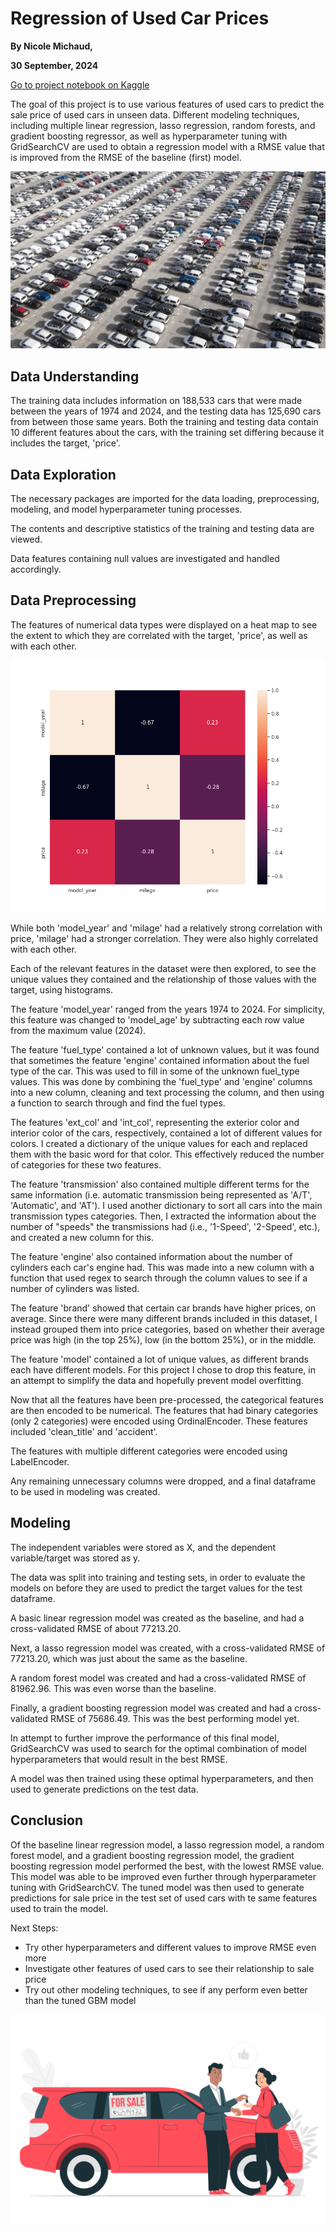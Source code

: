 # Regression of Used Car Prices

<b>By Nicole Michaud,</b>

<b>30 September, 2024</b>

<a href="https://www.kaggle.com/code/nicolemichaud/predicting-used-car-prices"> Go to project notebook on Kaggle</a>

The goal of this project is to use various features of used cars to predict the sale price of used cars in unseen data. Different modeling techniques, including multiple linear regression, lasso regression, random forests, and gradient boosting regressor, as well as hyperparameter tuning with GridSearchCV are used to obtain a regression model with a RMSE value that is improved from the RMSE of the baseline (first) model.

<img src= "Images/car_lot.jpg" alt = "Car Lot">

## Data Understanding

The training data includes information on 188,533 cars that were made between the years of 1974 and 2024, and the testing data has 125,690 cars from between those same years. Both the training and testing data contain 10 different features about the cars, with the training set differing because it includes the target, 'price'.

## Data Exploration

The necessary packages are imported for the data loading, preprocessing, modeling, and model hyperparameter tuning processes.

The contents and descriptive statistics of the training and testing data are viewed.

Data features containing null values are investigated and handled accordingly.

## Data Preprocessing

The features of numerical data types were displayed on a heat map to see the extent to which they are correlated with the target, 'price', as well as with each other.

<img src= "Images/heatmap.png" alt = "heat map">

While both 'model_year' and 'milage' had a relatively strong correlation with price, 'milage' had a stronger correlation. They were also highly correlated with each other.

Each of the relevant features in the dataset were then explored, to see the unique values they contained and the relationship of those values with the target, using histograms.

The feature 'model_year' ranged from the years 1974 to 2024. For simplicity, this feature was changed to 'model_age' by subtracting each row value from the maximum value (2024).

The feature 'fuel_type' contained a lot of unknown values, but it was found that sometimes the feature 'engine' contained information about the fuel type of the car. This was used to fill in some of the unknown fuel_type values. This was done by combining the 'fuel_type' and 'engine' columns into a new column, cleaning and text processing the column, and then using a function to search through and find the fuel types.

The features 'ext_col' and 'int_col', representing the exterior color and interior color of the cars, respectively, contained a lot of different values for colors. I created a dictionary of the unique values for each and replaced them with the basic word for that color. This effectively reduced the number of categories for these two features.

The feature 'transmission' also contained multiple different terms for the same information (i.e. automatic transmission being represented as 'A/T', 'Automatic', and 'AT'). I used another dictionary to sort all cars into the main transmission types categories. Then, I extracted the information about the number of "speeds" the transmissions had (i.e., '1-Speed', '2-Speed', etc.), and created a new column for this.

The feature 'engine' also contained information about the number of cylinders each car's engine had. This was made into a new column with a function that used regex to search through the column values to see if a number of cylinders was listed.

The feature 'brand' showed that certain car brands have higher prices, on average. Since there were many different brands included in this dataset, I instead grouped them into price categories, based on whether their average price was high (in the top 25%), low (in the bottom 25%), or in the middle.

The feature 'model' contained a lot of unique values, as different brands each have different models. For this project I chose to drop this feature, in an attempt to simplify the data and hopefully prevent model overfitting.

Now that all the features have been pre-processed, the categorical features are then encoded to be numerical. 
The features that had binary categories (only 2 categories) were encoded using OrdinalEncoder. These features included 'clean_title' and 'accident'.

The features with multiple different categories were encoded using LabelEncoder.

Any remaining unnecessary columns were dropped, and a final dataframe to be used in modeling was created.

## Modeling

The independent variables were stored as X, and the dependent variable/target was stored as y.

The data was split into training and testing sets, in order to evaluate the models on before they are used to predict the target values for the test dataframe.

A basic linear regression model was created as the baseline, and had a cross-validated RMSE of about 77213.20.

Next, a lasso regression model was created, with a cross-validated RMSE of 77213.20, which was just about the same as the baseline.

A random forest model was created and had a cross-validated RMSE of 81962.96. This was even worse than the baseline.

Finally, a gradient boosting regression model was created and had a cross-validated RMSE of 75686.49. This was the best performing model yet.

In attempt to further improve the performance of this final model, GridSearchCV was used to search for the optimal combination of model hyperparameters that would result in the best RMSE.

A model was then trained using these optimal hyperparameters, and then used to generate predictions on the test data.

## Conclusion

Of the baseline linear regression model, a lasso regression model, a random forest model, and a gradient boosting regression model, the gradient boosting regression model performed the best, with the lowest RMSE value.
This model was able to be improved even further through hyperparameter tuning with GridSearchCV.
The tuned model was then used to generate predictions for sale price in the test set of used cars with te same features used to train the model.

Next Steps:
- Try other hyperparameters and different values to improve RMSE even more
- Investigate other features of used cars to see their relationship to sale price
- Try out other modeling techniques, to see if any perform even better than the tuned GBM model

<img src= "Images/car_sale.jpg" alt = "Car Sale">